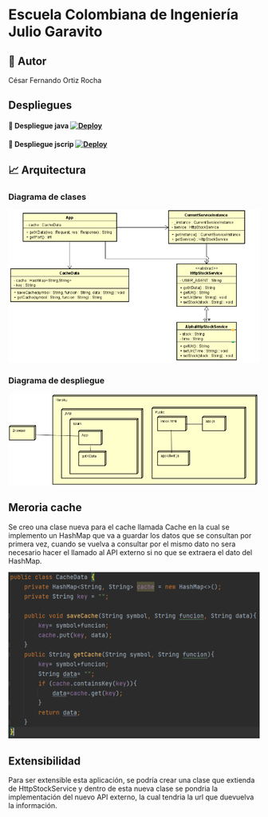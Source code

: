 # Escuela Colombiana de Ingeniería Julio Garavito
## 👤 Autor
César Fernando Ortiz Rocha

## Despliegues
#### 🚀 Despliegue java [![Deploy](https://www.herokucdn.com/deploy/button.svg)](https://sparkwebprimero.herokuapp.com/getTime/ibm/daily)
 
#### 🚀 Despliegue jscrip [![Deploy](https://www.herokucdn.com/deploy/button.svg)](https://sparkwebprimero.herokuapp.com)

## 📈 Arquitectura

### Diagrama de clases
![](img/DiagamaDeClases.PNG)
### Diagrama de despliegue
![](img/DiagramaDespliegue.PNG)
## Meroria cache
Se creo una clase nueva para el cache llamada Cache en la cual se implemento un HashMap que va a guardar los datos que se consultan por primera vez, cuando se vuelva a consultar por el mismo dato no sera necesario hacer el llamado al API externo si no que se extraera el dato del HashMap.

![](img/Cache.PNG)
## Extensibilidad
Para ser extensible esta aplicación, se podría crear una clase que extienda de HttpStockService y dentro de esta nueva clase se pondria la implementación del nuevo API externo, la cual tendria la url que duevuelva la información.
